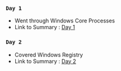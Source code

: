 ### `Day 1`

- Went through Windows Core Processes
- Link to Summary : [Day 1](https://github.com/fr334aks-TTW/15-days-of-hacking/tree/main/05t3/01.Core%20Windows%20Processes)

### `Day 2`

- Covered Windows Registry
- Link to Summary : [Day 2](https://github.com/fr334aks-TTW/15-days-of-hacking/tree/main/05t3/01.Core%20Windows%20Processes)
